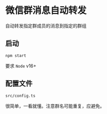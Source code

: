 # 微信群消息自动转发
自动转发指定群成员的消息到指定的群组

## 启动
```
npm start
```

要求 `Node` v16+

## 配置文件
```
src/config.ts
```
很简单，一看就懂。注意群名可能重复，应避免。

